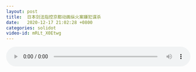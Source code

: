 ```yaml
---
layout: post
title:  日本剑法指控京都动画纵火案嫌犯谋杀
date:   2020-12-17 21:02:28 +0800
categories: solidot
video-id: mRLt_X0Etwg
---
```


<audio src="/assets/279336e0562f9e612f50878b34398134.mp3" style="width: 100%;" controls></audio>

